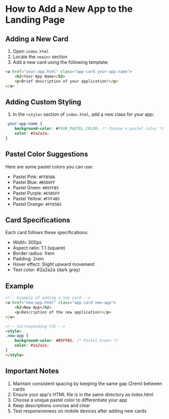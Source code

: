 # How to Add a New App to the Landing Page

## Adding a New Card

1. Open `index.html`
2. Locate the `<main>` section
3. Add a new card using the following template:

```html
<a href="your-app.html" class="app-card your-app-name">
    <h2>Your App Name</h2>
    <p>Brief description of your application!</p>
</a>
```

## Adding Custom Styling

1. In the `<style>` section of `index.html`, add a new class for your app:

```css
.your-app-name {
    background-color: #YOUR_PASTEL_COLOR; /* Choose a pastel color */
    color: #2a2a2a;
}
```

## Pastel Color Suggestions

Here are some pastel colors you can use:
- Pastel Pink: `#FFB5BA`
- Pastel Blue: `#B5D8FF`
- Pastel Green: `#B5FFB5`
- Pastel Purple: `#E5B5FF`
- Pastel Yellow: `#FFF4B5`
- Pastel Orange: `#FFD5B5`

## Card Specifications

Each card follows these specifications:
- Width: 300px
- Aspect ratio: 1:1 (square)
- Border radius: 1rem
- Padding: 2rem
- Hover effect: Slight upward movement
- Text color: #2a2a2a (dark gray)

## Example

```html
<!-- Example of adding a new card -->
<a href="new-app.html" class="app-card new-app">
    <h2>New App</h2>
    <p>Description of the new application!</p>
</a>

<!-- Corresponding CSS -->
<style>
.new-app {
    background-color: #B5FFB5; /* Pastel Green */
    color: #2a2a2a;
}
</style>
```

## Important Notes

1. Maintain consistent spacing by keeping the same gap (2rem) between cards
2. Ensure your app's HTML file is in the same directory as index.html
3. Choose a unique pastel color to differentiate your app
4. Keep descriptions concise and clear
5. Test responsiveness on mobile devices after adding new cards
